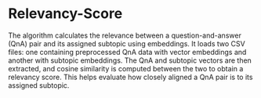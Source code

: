 # Relevancy-Score
The algorithm calculates the relevance between a question-and-answer (QnA) pair and its assigned subtopic using embeddings. It loads two CSV files: one containing preprocessed QnA data with vector embeddings and another with subtopic embeddings. The QnA and subtopic vectors are then extracted, and cosine similarity is computed between the two to obtain a relevancy score. This helps evaluate how closely aligned a QnA pair is to its assigned subtopic.
